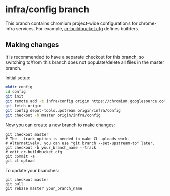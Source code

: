 # infra/config branch

This branch contains chromium project-wide configurations
for chrome-infra services.
For example, [cr-buildbucket.cfg](cr-buildbucket.cfg) defines builders.

## Making changes

It is recommended to have a separate checkout for this branch, so switching
to/from this branch does not populate/delete all files in the master branch.

Initial setup:

```bash
mkdir config
cd config
git init
git remote add -t infra/config origin https://chromium.googlesource.com/chromium/src
git fetch origin
git config depot-tools.upstream origin/infra/config
git checkout -b master origin/infra/config
```

Now you can create a new branch to make changes:

```
git checkout master
# The --track option is needed to make CL uploads work.
# Alternatively, you can use "git branch --set-upstream-to" later.
git checkout -b your_branch_name --track
# edit cr-buildbucket.cfg
git commit -a
git cl upload
```

To update your branches:

```
git checkout master
git pull
git rebase master your_branch_name
```
